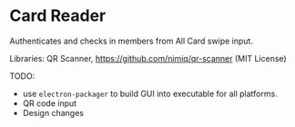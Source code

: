 # Card Reader
Authenticates and checks in members from All Card swipe input.

Libraries:
	QR Scanner, https://github.com/nimiq/qr-scanner (MIT License)

TODO:
  * use `electron-packager` to build GUI into executable for all platforms.
  * QR code input
  * Design changes